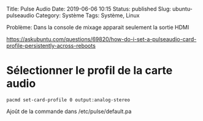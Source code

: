Title: Pulse Audio
Date: 2019-06-06 10:15
Status: published
Slug: ubuntu-pulseaudio
Category: Système
Tags: Système, Linux

Problème: Dans la console de mixage apparait seulement la sortie HDMI

<https://askubuntu.com/questions/69820/how-do-i-set-a-pulseaudio-card-profile-persistently-across-reboots>

# Sélectionner le profil de la carte audio

    pacmd set-card-profile 0 output:analog-stereo
    
Ajoût de la commande dans /etc/pulse/default.pa
